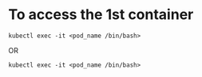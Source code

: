 # To access the 1st container 

```kubectl exec -it <pod_name /bin/bash>```

OR 

```kubectl exec -it <pod_name /bin/bash>```
